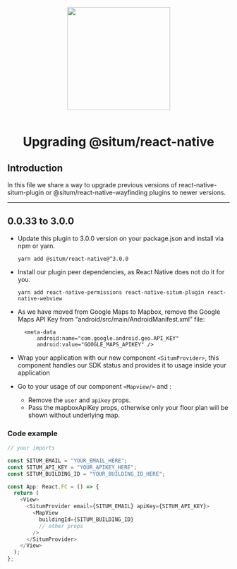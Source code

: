 <p align="center"> <img width="233" src="https://situm.com/wp-content/themes/situm/img/logo-situm.svg" style="margin-bottom:1rem" /> <h1 align="center">Upgrading @situm/react-native</h1> </p>

## Introduction <a name="introduction"></a>

In this file we share a way to upgrade previous versions of react-native-situm-plugin or @situm/react-native-wayfinding plugins to newer versions.

---

## 0.0.33 to 3.0.0 <a name="0.0.33-to-3.0.0"></a>

- Update this plugin to 3.0.0 version on your package.json and install via npm or yarn.

  `yarn add @situm/react-native@^3.0.0`

- Install our plugin peer dependencies, as React Native does not do it for you.

  `yarn add react-native-permissions react-native-situm-plugin react-native-webview`

- As we have moved from Google Maps to Mapbox, remove the Google Maps API Key from “android/src/main/AndroidManifest.xml” file:

  ```
    <meta-data
        android:name="com.google.android.geo.API_KEY"
        android:value="GOOGLE_MAPS_APIKEY" />
  ```

- Wrap your application with our new component `<SitumProvider>`, this component handles our SDK status and provides it to usage inside your application
- Go to your usage of our component `<Mapview/>` and :

  - Remove the `user` and `apikey` props.
  - Pass the mapboxApiKey props, otherwise only your floor plan will be shown without underlying map.

### Code example

```js
// your imports

const SITUM_EMAIL = "YOUR_EMAIL_HERE";
const SITUM_API_KEY = "YOUR_APIKEY_HERE";
const SITUM_BUILDING_ID = "YOUR_BUILDING_ID_HERE";

const App: React.FC = () => {
  return (
    <View>
      <SitumProvider email={SITUM_EMAIL} apiKey={SITUM_API_KEY}>
        <MapView
          buildingId={SITUM_BUILDING_ID}
          // other props
        />
      </SitumProvider>
    </View>
  );
};
```

